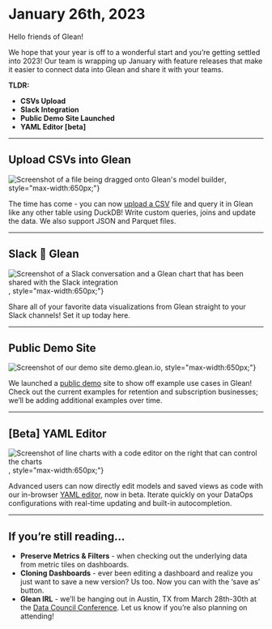 # January 26th, 2023

Hello friends of Glean!

We hope that your year is off to a wonderful start and you’re getting settled into 2023! Our team is wrapping up January with feature releases that make it easier to connect data into Glean and share it with your teams.

**TLDR:**

- **CSVs Upload**
- **Slack Integration**
- **Public Demo Site Launched**
- **YAML Editor [beta]**

---

## Upload CSVs into Glean

<img src="/product_updates/230126_csv.png" alt="Screenshot of a file being dragged onto Glean's model builder" />, style="max-width:650px;"}

The time has come - you can now [upload a CSV](../../docs/data-modeling/query-data-files/) file and query it in Glean like any other table using DuckDB! Write custom queries, joins and update the data. We also support JSON and Parquet files.

---

## Slack 🤝 Glean

<img src="/product_updates/230126_slack.png" alt="Screenshot of a Slack conversation and a Glean chart that has been shared with the Slack integration" />, style="max-width:650px;"}

Share all of your favorite data visualizations from Glean straight to your Slack channels! Set it up today here.

---

## Public Demo Site

<img src="/product_updates/230126_demo.png" alt="Screenshot of our demo site demo.glean.io" />, style="max-width:650px;"}

We launched a [public demo](https://demo.glean.io/) site to show off example use cases in Glean! Check out the current examples for retention and subscription businesses; we’ll be adding additional examples over time.

---

## [Beta] YAML Editor

<img src="/product_updates/230126_yaml.png" alt="Screenshot of line charts with a code editor on the right that can control the charts" />, style="max-width:650px;"}

Advanced users can now directly edit models and saved views as code with our in-browser [YAML editor](../docs/data-ops/Using-the-YAML-Editor.md), now in beta. Iterate quickly on your DataOps configurations with real-time updating and built-in autocompletion.

---

## If you’re still reading…

- **Preserve Metrics & Filters** - when checking out the underlying data from metric tiles on dashboards.
- **Cloning Dashboards** - ever been editing a dashboard and realize you just want to save a new version? Us too. Now you can with the ‘save as’ button.
- **Glean IRL** - we’ll be hanging out in Austin, TX from March 28th-30th at the [Data Council Conference](https://www.datacouncil.ai/austin). Let us know if you’re also planning on attending!
